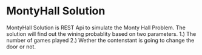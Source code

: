 # MontyHall Solution 

MontyHall Solution is REST Api to simulate the Monty Hall Problem. The solution will find out the wining probablity based on
two parameters. 
1.) The number of games played
2.) Wether the contenstant is going to change the door or not. 
